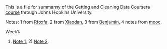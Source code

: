 This is a file for summarny of the Getting and Cleaning Data Coursera [course](http://mooc.guokr.com/topic/DataScientist/) through Johns Hopkins University.

Notes: 1 from [Rfoxfa](https://github.com/rfoxfa/Getting_and_Cleaning_Data), 2 from [Xiaodan](https://github.com/Xiaodan/Coursera-Getting-and-Cleaning-Data), 
3 from [Benjamin](https://github.com/benjamin-chan/GettingAndCleaningData/tree/master/Project), 4 notes from [mooc](http://mooc.guokr.com/course/832/Getting-and-Cleaning-Data/).

Week1:
1) [Note 1](http://mooc.guokr.com/note/16462/), 2) [Note 2](http://mooc.guokr.com/note/15557/).
